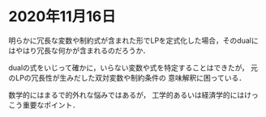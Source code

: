 # 2020年11月16日 


明らかに冗長な変数や制約式が含まれた形でLPを定式化した場合，そのdualにはやはり冗長な何かが含まれるのだろうか．


dualの式をいじって確かに，いらない変数や式を特定することはできたが，
元のLPの冗長性が生みだした双対変数や制約条件の
意味解釈に困っている．



数学的にはまるで的外れな悩みではあるが，
工学的あるいは経済学的にはけっこう重要なポイント．